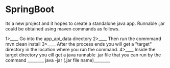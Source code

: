 # SpringBoot

Its a new project and it hopes to create a standalone java app. Runnable .jar could be obtained using maven commands as follows.


1>____ Go into the app_api_data directory
2>____ Then run the commmand mvn clean install
3>____ After the process ends you will get a "target" directory in the location where you run the command.
4>____ Inside the target directory you eill get a java runnable .jar file that you can run by the command 
    ________ java -jar (.jar file name)________
